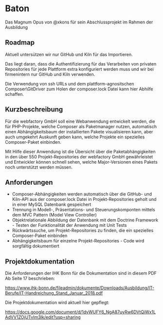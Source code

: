 # Baton

Das Magnum Opus von @xkons für sein Abschlussprojekt im Rahmen der Ausbildung

## Roadmap

Aktuell untersützen wir nur GitHub und Kiln für das Importieren.

Das liegt daran, dass die Authentifizierung für das Verarbeiten von privaten Repositories für jede Plattform
extra konfiguriert werden muss und wir bei firmenintern nur GitHub und Kiln verwenden.

Die Verwendung von ssh URLs und dem plattform-agnositschen Composer\GitDriver zum Holen der composer.lock Datei
kann hier Abhilfe schaffen.

## Kurzbeschreibung

Für die webfactory GmbH soll eine Webanwendung entwickelt werden, die für PHP-Projekte, welche Composer als Paketmanager nutzen, automatisch einen Abhängigkeitsbaum der installierten Pakete visualisieren kann, aber auch umgekehrt Auskunft geben kann, welche Projekte ein spezielles Composer-Paket einbinden.

Mit Hilfe dieser Anwendung ist die Übersicht über die Paketabhängigkeiten in den über 550 Projekt-Repositories der webfactory GmbH gewährleistet und Entwickler können schnell sehen, welche Major-Versionen eines Pakets noch unterstützt werden müssen.

## Anforderungen

- Composer-Abhängigkeiten werden automatisch über die GitHub- und Kiln-API aus der composer.lock Datei in Projekt-Repositories geholt und in einer MySQL Datenbank gespeichert
- Trennung in Modell-, Präsentations- und Steuerungskomponten mittels dem MVC Pattern (Model View Controller)
- Objektrelationale Abbildung der Datenbank mit dem Doctrine Framework - Testen der Funktionalität der Anwendung mit Unit Tests
- Rückwärtssuche, um Projekt-Repositories zu finden, die ein spezielles Composer-Paket einbinden
- Abhängigkeitsbaum für einzelne Projekt-Repositories - Code wird sorgfältig dokumentiert

## Projektdokumentation

Die Anforderungen der IHK Bonn für die Dokumentation sind in diesem PDF Ab Seite 17 beschrieben:

https://www.ihk-bonn.de/fileadmin/dokumente/Downloads/Ausbildung/IT-Berufe/IT-Handreichung_Stand_Januar_2018.pdf

Die Projektdokumentation wird aktuell hier gepflegt: 

https://docs.google.com/document/d/1dvWUFY6_NgA87uyRw6DVtQiWx1LAdVV1ZOjUTvIm3Ik/edit?usp=sharing
